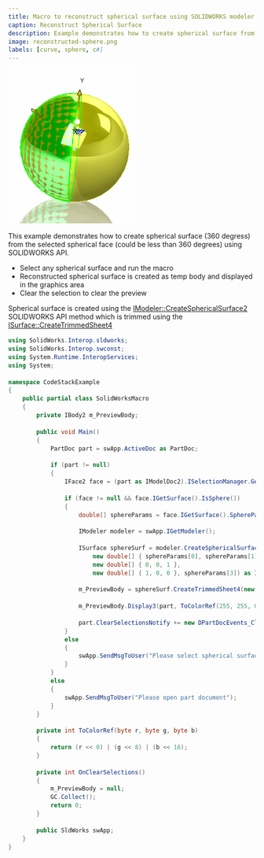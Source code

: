 ```yaml
---
title: Macro to reconstruct spherical surface using SOLIDWORKS modeler API
caption: Reconstruct Spherical Surface
description: Example demonstrates how to create spherical surface from the selected spherical face using SOLIDWORKS API in C#
image: reconstructed-sphere.png
labels: [curve, sphere, c#]
---
```

![Reconstructed spherical surface from the half-sphere](reconstructed-sphere.png)

This example demonstrates how to create spherical surface (360 degress) from the selected spherical face (could be less than 360 degrees) using SOLIDWORKS API.

* Select any spherical surface and run the macro
* Reconstructed spherical surface is created as temp body and displayed in the graphics area
* Clear the selection to clear the preview

Spherical surface is created using the [IModeler::CreateSphericalSurface2](https://help.solidworks.com/2018/english/api/sldworksapi/solidworks.interop.sldworks~solidworks.interop.sldworks.imodeler~createsphericalsurface2.html) SOLIDWORKS API method which is trimmed using the [ISurface::CreateTrimmedSheet4](https://help.solidworks.com/2018/english/api/sldworksapi/solidworks.interop.sldworks~solidworks.interop.sldworks.isurface~createtrimmedsheet4.html)

~~~ cs
using SolidWorks.Interop.sldworks;
using SolidWorks.Interop.swconst;
using System.Runtime.InteropServices;
using System;

namespace CodeStackExample
{
    public partial class SolidWorksMacro
    {
        private IBody2 m_PreviewBody;

        public void Main()
        {
            PartDoc part = swApp.ActiveDoc as PartDoc;

            if (part != null)
            {
                IFace2 face = (part as IModelDoc2).ISelectionManager.GetSelectedObject6(1, -1) as IFace2;

                if (face != null && face.IGetSurface().IsSphere())
                {
                    double[] sphereParams = face.IGetSurface().SphereParams as double[];

                    IModeler modeler = swApp.IGetModeler();

                    ISurface sphereSurf = modeler.CreateSphericalSurface2(
                        new double[] { sphereParams[0], sphereParams[1], sphereParams[2] },
                        new double[] { 0, 0, 1 },
                        new double[] { 1, 0, 0 }, sphereParams[3]) as ISurface;

                    m_PreviewBody = sphereSurf.CreateTrimmedSheet4(new ICurve[] { null }, true) as IBody2;

                    m_PreviewBody.Display3(part, ToColorRef(255, 255, 0), (int)swTempBodySelectOptions_e.swTempBodySelectOptionNone);

                    part.ClearSelectionsNotify += new DPartDocEvents_ClearSelectionsNotifyEventHandler(OnClearSelections);
                }
                else 
                {
                    swApp.SendMsgToUser("Please select spherical surface");
                }
            }
            else 
            {
                swApp.SendMsgToUser("Please open part document");
            }
        }

        private int ToColorRef(byte r, byte g, byte b)
        {
            return (r << 0) | (g << 8) | (b << 16);
        }

        private int OnClearSelections()
        {
            m_PreviewBody = null;
            GC.Collect();
            return 0;
        }

        public SldWorks swApp;
    }
}
~~~


